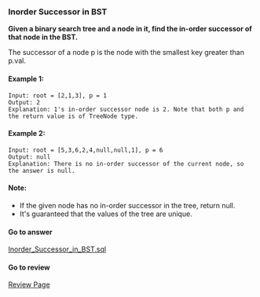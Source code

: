 ### Inorder Successor in BST

**Given a binary search tree and a node in it, find the in-order successor of that node in the BST.**

The successor of a node p is the node with the smallest key greater than p.val.

#### Example 1:

```
Input: root = [2,1,3], p = 1
Output: 2
Explanation: 1's in-order successor node is 2. Note that both p and the return value is of TreeNode type.
```

#### Example 2:

```
Input: root = [5,3,6,2,4,null,null,1], p = 6
Output: null
Explanation: There is no in-order successor of the current node, so the answer is null.
```

#### Note:

* If the given node has no in-order successor in the tree, return null.
* It's guaranteed that the values of the tree are unique.


####  Go to answer

[Inorder_Successor_in_BST.sql](https://github.com/Kelv1nYu/LeetCode_Practices/blob/master/Code/Inorder_Successor_in_BST.sql)

#### Go to review

[Review Page](https://github.com/Kelv1nYu/LeetCode_Practices/blob/master/ReviewPage.md)